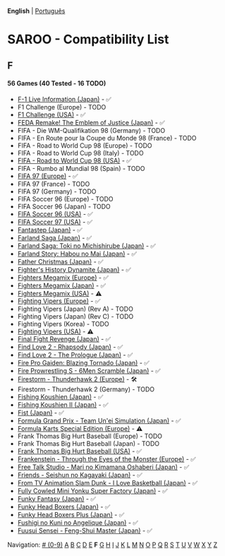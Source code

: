 **English** | [Português](../pt-br/F.md)

# SAROO - Compatibility List

## F

#### 56 Games (40 Tested - 16 TODO)

- [F-1 Live Information (Japan)](../../../Regions/Retails/Japan/GS-9035/01/README.md) - :white_check_mark:
- F1 Challenge (Europe) - TODO
- [F1 Challenge (USA)](../../../Regions/Retails/USA/MK-81206/01/README.md) - :white_check_mark:
- [FEDA Remake! The Emblem of Justice (Japan)](../../../Regions/Retails/Japan/GS-9107/01/README.md) - :white_check_mark:
- FIFA - Die WM-Qualifikation 98 (Germany) - TODO
- FIFA - En Route pour la Coupe du Monde 98 (France) - TODO
- FIFA - Road to World Cup 98 (Europe) - TODO
- FIFA - Road to World Cup 98 (Italy) - TODO
- [FIFA - Road to World Cup 98 (USA)](../../../Regions/Retails/USA/T-5025H/01/README.md) - :white_check_mark:
- FIFA - Rumbo al Mundial 98 (Spain) - TODO
- [FIFA 97 (Europe)](../../../Regions/Retails/Europe/T-5017H/01/README.md) - :white_check_mark:
- FIFA 97 (France) - TODO
- FIFA 97 (Germany) - TODO
- FIFA Soccer 96 (Europe) - TODO
- FIFA Soccer 96 (Japan) - TODO
- [FIFA Soccer 96 (USA)](../../../Regions/Retails/USA/T-5003H/01/README.md) - :white_check_mark:
- [FIFA Soccer 97 (USA)](../../../Regions/Retails/USA/T-5017H/01/README.md) - :white_check_mark:
- [Fantastep (Japan)](../../../Regions/Retails/Japan/GS-9107/01/README.md) - :white_check_mark:
- [Farland Saga (Japan)](../../../Regions/Retails/Japan/T-32507G/01/README.md) - :white_check_mark:
- [Farland Saga: Toki no Michishirube (Japan)](../../../Regions/Retails/Japan/T-32511G/01/README.md) - :white_check_mark:
- [Farland Story: Habou no Mai (Japan)](../../../Regions/Retails/Japan/T-32505G/01/README.md) - :white_check_mark:
- [Father Christmas (Japan)](../../../Regions/Retails/Japan/T-18504G/01/README.md) - :white_check_mark:
- [Fighter's History Dynamite (Japan)](../../../Regions/Retails/Japan/GS-9107/01/README.md) - :white_check_mark:
- [Fighters Megamix (Europe)](../../../Regions/Retails/Europe/MK-81073/01/README.md) - :white_check_mark:
- [Fighters Megamix (Japan)](../../../Regions/Retails/Japan/GS-9126/01/README.md) - :white_check_mark:
- [Fighters Megamix (USA)](../../../Regions/Retails/USA/MK-81073/01/README.md) - :warning:
- [Fighting Vipers (Europe)](../../../Regions/Retails/Europe/MK-81041/01/README.md) - :white_check_mark:
- Fighting Vipers (Japan) (Rev A) - TODO
- Fighting Vipers (Japan) (Rev C) - TODO
- Fighting Vipers (Korea) - TODO
- [Fighting Vipers (USA)](../../../Regions/Retails/USA/MK-81041/01/README.md) - :warning:
- [Final Fight Revenge (Japan)](../../../Regions/Retails/Japan/T-20605G/01/README.md) - :white_check_mark:
- [Find Love 2 - Rhapsody (Japan)](../../../Regions/Retails/Japan/T-34605G/01/README.md) - :white_check_mark:
- [Find Love 2 - The Prologue (Japan)](../../../Regions/Retails/Japan/T-34604G/01/README.md) - :white_check_mark:
- [Fire Pro Gaiden: Blazing Tornado (Japan)](../../../Regions/Retails/Japan/T-4302G/01/README.md) - :white_check_mark:
- [Fire Prowrestling S - 6Men Scramble (Japan)](../../../Regions/Retails/Japan/T-4308G/01/README.md) - :white_check_mark:
- [Firestorm - Thunderhawk 2 (Europe)](../../../Regions/Retails/Europe/T-11501H00/01/README.md) - :hammer_and_wrench:
- Firestorm - Thunderhawk 2 (Germany) - TODO
- [Fishing Koushien (Japan)](../../../Regions/Retails/Japan/T-24901G/01/README.md) - :white_check_mark:
- [Fishing Koushien II (Japan)](../../../Regions/Retails/Japan/T-24904G/01/README.md) - :white_check_mark:
- [Fist (Japan)](../../../Regions/Retails/Japan/T-15015G/01/README.md) - :white_check_mark:
- [Formula Grand Prix - Team Un'ei Simulation (Japan)](../../../Regions/Retails/Japan/T-7309G/01/README.md) - :white_check_mark:
- [Formula Karts Special Edition (Europe)](../../../Regions/Retails/Europe/MK-81282/01/README.md) - :warning:
- Frank Thomas Big Hurt Baseball (Europe) - TODO
- Frank Thomas Big Hurt Baseball (Japan) - TODO
- [Frank Thomas Big Hurt Baseball (USA)](../../../Regions/Retails/USA/T-8138H/01/README.md) - :white_check_mark:
- [Frankenstein - Through the Eyes of the Monster (Europe)](../../../Regions/Retails/Europe/T-12511H/01/README.md) - :white_check_mark:
- [Free Talk Studio - Mari no Kimamana Oshaberi (Japan)](../../../Regions/Retails/Japan/T-20504G/01/README.md) - :white_check_mark:
- [Friends - Seishun no Kagayaki (Japan)](../../../Regions/Retails/Japan/T-20109G/01/README.md) - :white_check_mark:
- [From TV Animation Slam Dunk - I Love Basketball (Japan)](../../../Regions/Retails/Japan/T-13301G/01/README.md) - :white_check_mark:
- [Fully Cowled Mini Yonku Super Factory (Japan)](../../../Regions/Retails/Japan/T-26407G/01/README.md) - :white_check_mark:
- [Funky Fantasy (Japan)](../../../Regions/Retails/Japan/T-20002G/01/README.md) - :white_check_mark:
- [Funky Head Boxers (Japan)](../../../Regions/Retails/Japan/T-20003G/01/README.md) - :white_check_mark:
- [Funky Head Boxers Plus (Japan)](../../../Regions/Retails/Japan/T-20004G/01/README.md) - :white_check_mark:
- [Fushigi no Kuni no Angelique (Japan)](../../../Regions/Retails/Japan/T-7634G/01/README.md) - :white_check_mark:
- [Fuusui Sensei - Feng-Shui Master (Japan)](../../../Regions/Retails/Japan/T-21701G/01/README.md) - :white_check_mark:

Navigation:
[# (0-9)](./09.md) [A](./A.md) [B](./B.md) [C](./C.md) [D](./D.md) [E](./E.md) **F** [G](./G.md) [H](./H.md) [I](./I.md) [J](./J.md) [K](./K.md) [L](./L.md) [M](./M.md) [N](./N.md) [O](./O.md) [P](./P.md) [Q](./Q.md) [R](./R.md) [S](./S.md) [T](./T.md) [U](./U.md) [V](./V.md) [W](./W.md) [X](./X.md) [Y](./Y.md) [Z](./Z.md)
